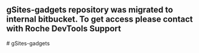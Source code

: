 <h2>gSites-gadgets repository was migrated to internal bitbucket. To get access please contact with Roche DevTools Support </h2>
# gSites-gadgets
